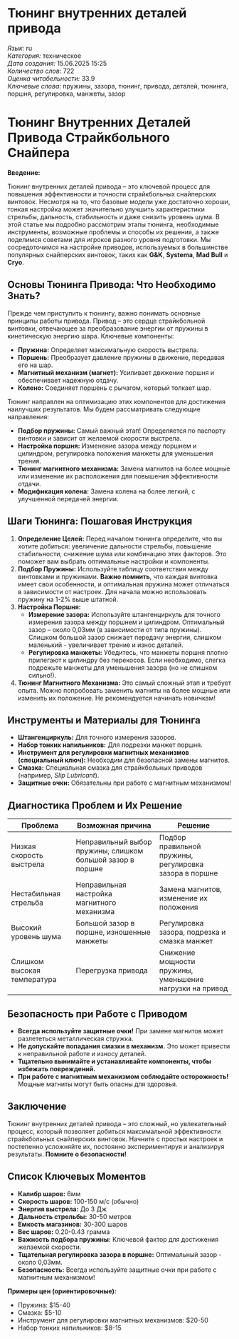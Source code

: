 # Тюнинг внутренних деталей привода

*Язык:* ru  
*Категория:* техническое  
*Дата создания:* 15.06.2025 15:25  
*Количество слов:* 722  
*Оценка читабельности:* 33.9  
*Ключевые слова:* пружины, зазора, тюнинг, привода, деталей, тюнинга, поршня, регулировка, манжеты, зазор

# Тюнинг Внутренних Деталей Привода Страйкбольного Снайпера

**Введение:**

Тюнинг внутренних деталей привода – это ключевой процесс для повышения эффективности и точности страйкбольных снайперских винтовок.  Несмотря на то, что базовые модели уже достаточно хороши, тонкая настройка может значительно улучшить характеристики стрельбы, дальность, стабильность и даже снизить уровень шума. В этой статье мы подробно рассмотрим этапы тюнинга, необходимые инструменты, возможные проблемы и способы их решения, а также поделимся советами для игроков разного уровня подготовки.  Мы сосредоточимся на настройке приводов, используемых в большинстве популярных снайперских винтовок, таких как **G&K**, **Systema**, **Mad Bull** и **Cryo**.

## Основы Тюнинга Привода: Что Необходимо Знать?

Прежде чем приступить к тюнингу, важно понимать основные принципы работы привода.  Привод – это сердце страйкбольной винтовки, отвечающее за преобразование энергии от пружины в кинетическую энергию шара. Ключевые компоненты: 
* **Пружина:** Определяет максимальную скорость выстрела.
* **Поршень:** Преобразует давление пружины в движение, передавая его на шар.
* **Магнитный механизм (магнет):** Усиливает движение поршня и обеспечивает надежную отдачу.
* **Колено:**  Соединяет поршень с рычагом, который толкает шар.

Тюнинг направлен на оптимизацию этих компонентов для достижения наилучших результатов.  Мы будем рассматривать следующие направления:

* **Подбор пружины:** Самый важный этап!  Определяется по паспорту винтовки и зависит от желаемой скорости выстрела.
* **Настройка поршня:** Изменение зазора между поршнем и цилиндром, регулировка положения манжеты для уменьшения трения.
* **Тюнинг магнитного механизма:**  Замена магнитов на более мощные или изменение их расположения для повышения эффективности отдачи.
* **Модификация колена:** Замена колена на более легкий, с улучшенной передачей энергии.

## Шаги Тюнинга: Пошаговая Инструкция

1. **Определение Целей:**  Перед началом тюнинга определите, что вы хотите добиться: увеличение дальности стрельбы, повышение стабильности, снижение шума или комбинацию этих факторов. Это поможет вам выбрать оптимальные настройки и компоненты.
2. **Подбор Пружины:** Используйте таблицу соответствия между винтовками и пружинами.  **Важно помнить**, что каждая винтовка имеет свои особенности, и оптимальная пружина может отличаться в зависимости от настроек. Для начала можно использовать пружину на 1-2% выше штатной.
3. **Настройка Поршня:**
    * **Измерение зазора:** Используйте штангенциркуль для точного измерения зазора между поршнем и цилиндром. Оптимальный зазор – около 0,03мм (в зависимости от типа пружины). Слишком большой зазор снижает передачу энергии, слишком маленький - увеличивает трение и износ деталей.
    * **Регулировка манжеты:**  Убедитесь, что манжеты поршня плотно прилегают к цилиндру без перекосов. Если необходимо, слегка подрежьте манжеты для уменьшения зазора (но не слишком сильно!).
4. **Тюнинг Магнитного Механизма:** Это самый сложный этап и требует опыта.  Можно попробовать заменить магниты на более мощные или изменить их положение.  Не рекомендуется начинать новичкам!

## Инструменты и Материалы для Тюнинга

* **Штангенциркуль:** Для точного измерения зазоров.
* **Набор тонких напильников:** Для подрезки манжет поршня.
* **Инструмент для регулировки магнитных механизмов (специальный ключ):**  Необходим для безопасной замены магнитов.
* **Смазка:** Специальная смазка для страйкбольных приводов (например, *Slip Lubricant*).
* **Защитные очки:** Обязательны при работе с магнитным механизмом!

## Диагностика Проблем и Их Решение

| Проблема                  | Возможная причина                               | Решение                                |
|---------------------------|-------------------------------------------------|-----------------------------------------|
| Низкая скорость выстрела   | Неправильный выбор пружины, слишком большой зазор в поршне | Подбор правильной пружины, регулировка зазора в поршне |
| Нестабильная стрельба       | Неправильная настройка магнитного механизма      | Замена магнитов, изменение их положения     |
| Высокий уровень шума      |  Большой зазор в поршне, изношенные манжеты          | Регулировка зазора, подрезка и смазка манжет |
| Слишком высокая температура | Перегрузка привода                               | Снижение мощности пружины, уменьшение нагрузки на привод |

## Безопасность при Работе с Приводом

* **Всегда используйте защитные очки!**  При замене магнитов может разлететься металлическая стружка.
* **Не допускайте попадания смазки в механизм.** Это может привести к неправильной работе и износу деталей.
* **Тщательно вынимайте и устанавливайте компоненты, чтобы избежать повреждений.**
* **При работе с магнитным механизмом соблюдайте осторожность!**  Мощные магниты могут быть опасны для здоровья.

## Заключение

Тюнинг внутренних деталей привода – это сложный, но увлекательный процесс, который позволяет добиться максимальной эффективности страйкбольных снайперских винтовок.  Начните с простых настроек и постепенно усложняйте их, постоянно экспериментируя и анализируя результаты. **Помните о безопасности!**

## Список Ключевых Моментов

*   **Калибр шаров:** 6мм
*   **Скорость шаров:** 100-150 м/с (обычно)
*   **Энергия выстрела:** До 3 Дж
*   **Дальность стрельбы:** 30-50 метров
*   **Емкость магазинов:** 30-300 шаров
*   **Вес шаров:** 0.20-0.43 грамма
*   **Важность подбора пружины:** Ключевой фактор для достижения желаемой скорости.
*   **Тщательная регулировка зазора в поршне:**  Оптимальный зазор - около 0,03мм.
*   **Безопасность:** Всегда используйте защитные очки при работе с магнитным механизмом!

**Примеры цен (ориентировочные):**

*   Пружина: $15-40
*   Смазка: $5-10
*   Инструмент для регулировки магнитных механизмов: $20-50
*   Набор тонких напильников: $8-15